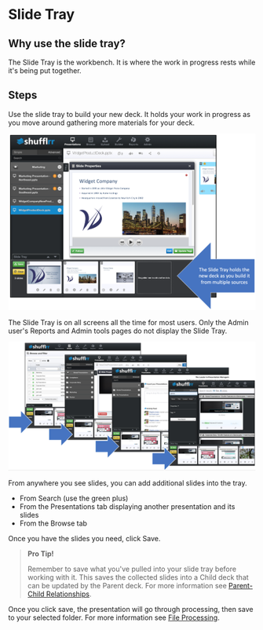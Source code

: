 # Slide Tray
## Why use the slide tray?

The Slide Tray is the workbench. It is where the work in progress rests while it's being put together. 

## Steps

Use the slide tray to build your new deck. It holds your work in progress as you move around gathering more materials for your deck. 

![Slide tray holds work in progress](img/shufflrr-slide-tray2.png)


The Slide Tray is on all screens all the time for most users. Only the Admin user's Reports and Admin tools pages do not display the Slide Tray.  

![Slide tray on multiple pages](img/general-slidetray.png)

From anywhere you see slides, you can add additional slides into the tray. 
* From Search (use the green plus)
* From the Presentations tab displaying another presentation and its slides
* From the Browse tab

Once you have the slides you need, click Save.

>**Pro Tip!**
> 
>Remember to save what you've pulled into your slide tray before working with it. This saves the collected slides into a Child deck that can be updated by the Parent deck. For more information see [Parent-Child Relationships](presentations-slide-inheritance.md).

Once you click save, the presentation will go through processing, then save to your selected folder. For more information see [File Processing](presentations-uploading.md#uploadProcessing).  

